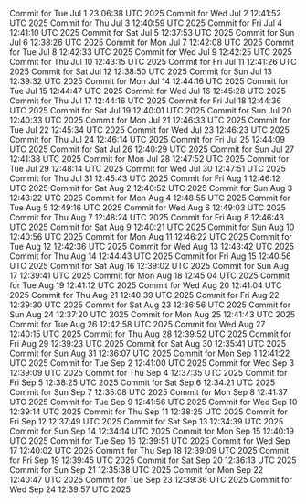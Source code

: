 Commit for Tue Jul  1 23:06:38 UTC 2025
Commit for Wed Jul  2 12:41:52 UTC 2025
Commit for Thu Jul  3 12:40:59 UTC 2025
Commit for Fri Jul  4 12:41:10 UTC 2025
Commit for Sat Jul  5 12:37:53 UTC 2025
Commit for Sun Jul  6 12:38:26 UTC 2025
Commit for Mon Jul  7 12:42:08 UTC 2025
Commit for Tue Jul  8 12:42:33 UTC 2025
Commit for Wed Jul  9 12:42:25 UTC 2025
Commit for Thu Jul 10 12:43:15 UTC 2025
Commit for Fri Jul 11 12:41:26 UTC 2025
Commit for Sat Jul 12 12:38:50 UTC 2025
Commit for Sun Jul 13 12:39:32 UTC 2025
Commit for Mon Jul 14 12:44:16 UTC 2025
Commit for Tue Jul 15 12:44:47 UTC 2025
Commit for Wed Jul 16 12:45:28 UTC 2025
Commit for Thu Jul 17 12:44:16 UTC 2025
Commit for Fri Jul 18 12:44:36 UTC 2025
Commit for Sat Jul 19 12:40:01 UTC 2025
Commit for Sun Jul 20 12:40:33 UTC 2025
Commit for Mon Jul 21 12:46:33 UTC 2025
Commit for Tue Jul 22 12:45:34 UTC 2025
Commit for Wed Jul 23 12:46:23 UTC 2025
Commit for Thu Jul 24 12:46:14 UTC 2025
Commit for Fri Jul 25 12:44:09 UTC 2025
Commit for Sat Jul 26 12:40:29 UTC 2025
Commit for Sun Jul 27 12:41:38 UTC 2025
Commit for Mon Jul 28 12:47:52 UTC 2025
Commit for Tue Jul 29 12:48:14 UTC 2025
Commit for Wed Jul 30 12:47:51 UTC 2025
Commit for Thu Jul 31 12:45:43 UTC 2025
Commit for Fri Aug  1 12:46:12 UTC 2025
Commit for Sat Aug  2 12:40:52 UTC 2025
Commit for Sun Aug  3 12:43:22 UTC 2025
Commit for Mon Aug  4 12:48:55 UTC 2025
Commit for Tue Aug  5 12:49:16 UTC 2025
Commit for Wed Aug  6 12:49:03 UTC 2025
Commit for Thu Aug  7 12:48:24 UTC 2025
Commit for Fri Aug  8 12:46:43 UTC 2025
Commit for Sat Aug  9 12:40:21 UTC 2025
Commit for Sun Aug 10 12:40:56 UTC 2025
Commit for Mon Aug 11 12:46:22 UTC 2025
Commit for Tue Aug 12 12:42:36 UTC 2025
Commit for Wed Aug 13 12:43:42 UTC 2025
Commit for Thu Aug 14 12:44:43 UTC 2025
Commit for Fri Aug 15 12:40:56 UTC 2025
Commit for Sat Aug 16 12:39:02 UTC 2025
Commit for Sun Aug 17 12:39:41 UTC 2025
Commit for Mon Aug 18 12:45:04 UTC 2025
Commit for Tue Aug 19 12:41:12 UTC 2025
Commit for Wed Aug 20 12:41:04 UTC 2025
Commit for Thu Aug 21 12:40:39 UTC 2025
Commit for Fri Aug 22 12:39:30 UTC 2025
Commit for Sat Aug 23 12:36:56 UTC 2025
Commit for Sun Aug 24 12:37:20 UTC 2025
Commit for Mon Aug 25 12:41:43 UTC 2025
Commit for Tue Aug 26 12:42:58 UTC 2025
Commit for Wed Aug 27 12:40:15 UTC 2025
Commit for Thu Aug 28 12:39:52 UTC 2025
Commit for Fri Aug 29 12:39:23 UTC 2025
Commit for Sat Aug 30 12:35:41 UTC 2025
Commit for Sun Aug 31 12:36:07 UTC 2025
Commit for Mon Sep  1 12:41:22 UTC 2025
Commit for Tue Sep  2 12:41:00 UTC 2025
Commit for Wed Sep  3 12:39:09 UTC 2025
Commit for Thu Sep  4 12:37:35 UTC 2025
Commit for Fri Sep  5 12:38:25 UTC 2025
Commit for Sat Sep  6 12:34:21 UTC 2025
Commit for Sun Sep  7 12:35:08 UTC 2025
Commit for Mon Sep  8 12:41:37 UTC 2025
Commit for Tue Sep  9 12:41:56 UTC 2025
Commit for Wed Sep 10 12:39:14 UTC 2025
Commit for Thu Sep 11 12:38:25 UTC 2025
Commit for Fri Sep 12 12:37:49 UTC 2025
Commit for Sat Sep 13 12:34:39 UTC 2025
Commit for Sun Sep 14 12:34:14 UTC 2025
Commit for Mon Sep 15 12:40:19 UTC 2025
Commit for Tue Sep 16 12:39:51 UTC 2025
Commit for Wed Sep 17 12:40:02 UTC 2025
Commit for Thu Sep 18 12:39:09 UTC 2025
Commit for Fri Sep 19 12:39:45 UTC 2025
Commit for Sat Sep 20 12:36:13 UTC 2025
Commit for Sun Sep 21 12:35:38 UTC 2025
Commit for Mon Sep 22 12:40:47 UTC 2025
Commit for Tue Sep 23 12:39:36 UTC 2025
Commit for Wed Sep 24 12:39:57 UTC 2025
